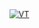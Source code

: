 <body>
    <a href="https://www.virtualbox.org/">
        <img src="https://www.virtualbox.org/graphics/vbox_logo2_gradient.png" alt="VT">
